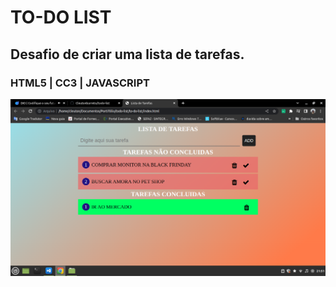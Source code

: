 # TO-DO LIST
## Desafio de criar uma lista de tarefas.
### HTML5 | CC3 | JAVASCRIPT

![Alt ou título da imagem](https://github.com/Cleutonbarreto/todo-list/blob/master/TODO-LIST.png)
